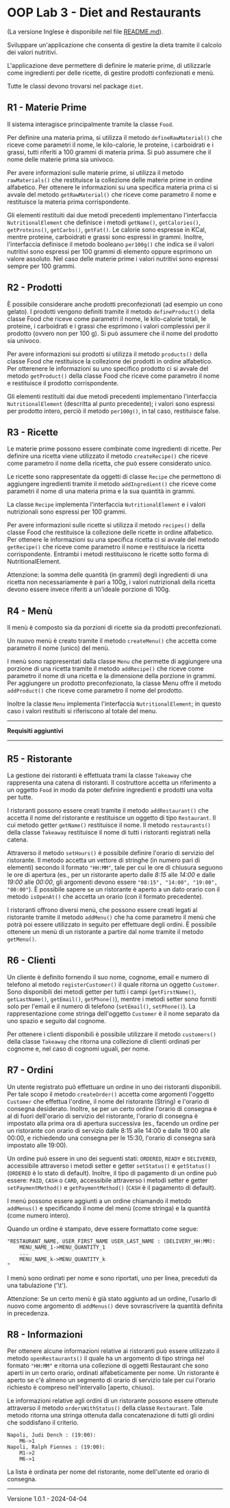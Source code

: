 # OOP Lab 3 - Diet and Restaurants

(La versione Inglese è disponibile nel file [README.md](README.md)).


Sviluppare un'applicazione che consenta di gestire la dieta tramite il calcolo dei valori nutritivi.

L'applicazione deve permettere di definire le materie prime, di utilizzarle come ingredienti per delle ricette, di gestire prodotti confezionati e menù.

Tutte le classi devono trovarsi nel package `diet`.


## R1 - Materie Prime

Il sistema interagisce principalmente tramite la classe `Food`.

Per definire una materia prima, si utilizza il metodo `defineRawMaterial()` che riceve come parametri il nome, le kilo-calorie, le proteine, i carboidrati e i grassi, tutti riferiti a 100 grammi di materia prima. Si può assumere che il nome delle materie prima sia univoco.

Per avere informazioni sulle materie prime, si utilizza il metodo `rawMaterials()` che restituisce la collezione delle materie prime in ordine alfabetico. Per ottenere le informazioni su una specifica materia prima ci si avvale del metodo `getRawMaterial()` che riceve come parametro il nome e restituisce la materia prima corrispondente.

Gli elementi restituiti dai due metodi precedenti implementano l'interfaccia `NutritionalElement` che definisce i metodi `getName()`, `getCalories()`, `getProteins()`, `getCarbs()`, `getFat()`. Le calorie sono espresse in KCal, mentre proteine, carboidrati e grassi sono espressi in grammi. 
Inoltre, l'interfaccia definisce il metodo booleano `per100g()` che indica se il valori nutritivi sono espressi per 100 grammi di elemento oppure esprimono un valore assoluto.
Nel caso delle materie prime i valori nutritivi sono espressi sempre per 100 grammi.


## R2 - Prodotti

È possibile considerare anche prodotti preconfezionati (ad esempio un cono gelato). I prodotti vengono definiti tramite il metodo `defineProduct()` della classe Food che riceve come parametri il nome, le kilo-calorie totali, le proteine, i carboidrati e i grassi che esprimono i valori complessivi per il prodotto (ovvero non per 100 g). Si può assumere che il nome del prodotto sia univoco.

Per avere informazioni sui prodotti si utilizza il metodo `products()` della classe Food che restituisce la collezione dei prodotti in ordine alfabetico. Per otterenere le informazioni su uno specifico prodotto ci si avvale del metodo `getProduct()` della classe Food che riceve come parametro il nome e restituisce il prodotto corrispondente.

Gli elementi restituiti dai due metodi precedenti implementano l'interfaccia `NutritionalElement` (descritta al punto precedente); i valori sono espressi per prodotto intero, perciò il metodo `per100g()`, in tal caso, restituisce false.


## R3 - Ricette

Le materie prime possono essere combinate come ingredienti di ricette. Per definire una ricetta viene utilizzato il metodo `createRecipe()` che riceve come parametro il nome della ricetta, che può essere considerato unico.

Le ricette sono rappresentate da oggetti di classe `Recipe` che permettono di aggiungere ingredienti tramite il metodo `addIngredient()` che riceve come parametri il nome di una materia prima e la sua quantità in grammi.

La classe `Recipe` implementa l'interfaccia `NutritionalElement` e i valori nutrizionali sono espressi per 100 grammi.

Per avere informazioni sulle ricette si utilizza il metodo `recipes()` della classe Food che restituisce la collezione delle ricette in ordine alfabetico. Per ottenere le informazioni su una specifica ricetta ci si avvale del metodo `getRecipe()` che riceve come parametro il nome e restituisce la ricetta corrispondente. Entrambi i metodi restituiscono le ricette sotto forma di NutritionalElement.

Attenzione: la somma delle quantità (in grammi) degli ingredienti di una ricetta non necessariamente è pari a 100g, i valori nutrizionali della ricetta devono essere invece riferiti a un'ideale porzione di 100g.


## R4 - Menù

Il menù è composto sia da porzioni di ricette sia da prodotti preconfezionati.

Un nuovo menù è creato tramite il metodo `createMenu()` che accetta come parametro il nome (unico) del menù.

I menù sono rappresentati dalla classe `Menu` che permette di aggiungere una porzione di una ricetta tramite il metodo `addRecipe()` che riceve come parametro il nome di una ricetta e la dimensione della porzione in grammi. Per aggiungere un prodotto preconfezionato, la classe Menu offre il metodo `addProduct()` che riceve come parametro il nome del prodotto.

Inoltre la classe `Menu` implementa l'interfaccia `NutritionalElement`; in questo caso i valori restituiti si riferiscono al totale del menu.


----

**Requisiti aggiuntivi**

----

## R5 - Ristorante

La gestione dei ristoranti è effettuata trami la classe `Takeaway` che rappresenta una catena di ristoranti.
Il costruttore accetta un riferimento a un oggetto `Food` in modo da poter definire ingredienti e prodotti una volta per tutte.

I ristoranti possono essere creati tramite il metodo `addRestaurant()` che accetta il nome del ristorante e restituisce un oggetto di tipo `Restaurant`. Il cui metodo getter `getName()` restituisce il nome. Il metodo `restaurants()` della classe `Takeaway` restituisce il nome di tutti i ristoranti registrati nella catena.

Attraverso il metodo `setHours()` è possibile definire l'orario di servizio del ristorante. Il metodo accetta un vettore di stringhe (in numero pari di elementi) secondo il formato `"HH:MM"`, tale per cui le ore di chiusura seguono le ore di apertura (es., per un ristorante aperto dalle *8:15* alle *14:00* e dalle *19:00* alle *00:00*, gli argomenti devono essere `"08:15", "14:00", "19:00", "00:00"`).
È possibile sapere se un ristorante è aperto a un dato orario con il metodo `isOpenAt()` che accetta un orario (con il formato precedente).

I ristoranti offrono diversi menù, che possono essere creati legati al ristorante tramite il metodo `addMenu()` che ha come parametro il menù che potrà poi essere utilizzato in seguito per effettuare degli ordini. È possibile ottenere un menù di un ristorante a partire dal nome tramite il metodo `getMenu()`.


## R6 - Clienti

Un cliente è definito fornendo il suo nome, cognome, email e numero di telefono al metodo `registerCustomer()` il quale ritorna un oggetto `Customer`. Sono disponibili dei metodi getter per tutti i campi (`getFirstName()`, `getLastName()`, `getEmail()`, `getPhone()`), mentre i metodi setter sono forniti solo per l'email e il numero di telefono (`setEmail()`, `setPhone()`). La rappresentazione come stringa dell'oggetto `Customer` è il nome separato da uno spazio e seguito dal cognome.

Per ottenere i clienti disponibili è possibile utilizzare il metodo `customers()` della classe `Takeaway` che ritorna una collezione di clienti ordinati per cognome e, nel caso di cognomi uguali, per nome.


## R7 - Ordini

Un utente registrato può effettuare un ordine in uno dei ristoranti disponibili. Per tale scopo il metodo `createOrder()` accetta come argomenti l'oggetto `Customer` che effettua l'ordine, il nome del ristorante (String) e l'orario di consegna desiderato. Inoltre, se per un certo ordine l'orario di consegna è al di fuori dell'orario di servizio del ristorante, l'orario di consegna è impostato alla prima ora di apertura successiva (es., facendo un ordine per un ristorante con orario di servizio dalle 8:15 alle 14:00 e dalle 19:00 alle 00:00, e richiedendo una consegna per le 15:30, l'orario di consegna sarà impostato alle 19:00).

Un ordine può essere in uno dei seguenti stati: `ORDERED`, `READY` e `DELIVERED`, accessibile attraverso i metodi setter e getter `setStatus()` e `getStatus()` (`ORDERED` è lo stato di default). Inoltre, il tipo di pagamento di un ordine può essere: `PAID`, `CASH` o `CARD`, accessibile attraverso i metodi setter e getter `setPaymentMethod()` e `getPaymentMethod()` (`CASH` è il pagamento di default).

I menù possono essere aggiunti a un ordine chiamando il metodo `addMenus()` e specificando il nome del menù (come stringa) e la quantità (come numero intero).

Quando un ordine è stampato, deve essere formattato come segue:

```
"RESTAURANT_NAME, USER_FIRST_NAME USER_LAST_NAME : (DELIVERY_HH:MM):
	MENU_NAME_1->MENU_QUANTITY_1
	...
	MENU_NAME_k->MENU_QUANTITY_k
"
```

I menù sono ordinati per nome e sono riportati, uno per linea, preceduti da una tabulazione ('\t').

Attenzione: Se un certo menù è già stato aggiunto ad un ordine, l'usarlo di nuovo come argomento di `addMenus()` deve sovrascrivere la quantità definita in precedenza.


## R8 - Informazioni

Per ottenere alcune informazioni relative ai ristoranti può essere utilizzato il metodo `openRestaurants()` il quale ha un argomento di tipo stringa nel formato `"HH:MM"` e ritorna una collezione di oggetti Restaurant che sono aperti in un certo orario, ordinati alfabeticamente per nome. Un ristorante è aperto se c'è almeno un segmento di orario di servizio tale per cui l'orario richiesto è compreso nell'intervallo [aperto, chiuso).

Le informazioni relative agli ordini di un ristorante possono essere ottenute attraverso il metodo `ordersWithStatus()` della classe `Restaurant`. Tale metodo ritorna una stringa ottenuta dalla concatenazione di tutti gli ordini che soddisfano il criterio.

```
Napoli, Judi Dench : (19:00):
	M6->1
Napoli, Ralph Fiennes : (19:00):
	M1->2
	M6->1
```

La lista è ordinata per nome del ristorante, nome dell'utente ed orario di consegna.

---

Versione 1.0.1 - 2024-04-04
